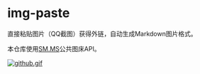 # img-paste

直接粘贴图片（QQ截图）获得外链，自动生成Markdown图片格式。

本仓库使用[SM.MS](https://sm.ms/)公共图床API。

[![github.gif](https://i.loli.net/2018/12/31/5c29a6b70210c.gif)](https://i.loli.net/2018/12/31/5c29a6b70210c.gif)
